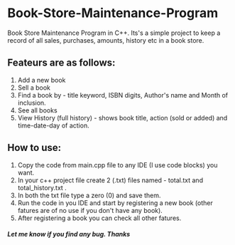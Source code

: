 # Book-Store-Maintenance-Program
Book Store Maintenance Program in C++.
Its's a simple project to keep a record of all sales, purchases, amounts, history etc in a book store.

## Feateurs are as follows:
1. Add a new book
2. Sell a book
3. Find a book by - title keyword, ISBN digits, Author's name and Month of inclusion.
4. See all books
5. View History (full history) - shows book title, action (sold or added) and time-date-day of action.

## How to use:
1. Copy the code from main.cpp file to any IDE (I use code blocks) you want.
2. In your c++ project file create 2 (.txt) files named - total.txt and total_history.txt .
3. In both the txt file type a zero (0) and save them.
4. Run the code in you IDE and start by registering a new book (other fatures are of no use if you don't have any book).
5. After registering a book you can check all other fatures.

##### Let me know if you find any bug. Thanks
